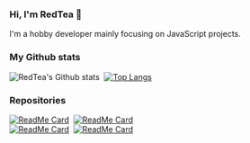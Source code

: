 ### Hi, I'm RedTea 👋

I'm a hobby developer mainly focusing on JavaScript projects.

### My Github stats
![RedTea's Github stats](https://github-readme-stats.vercel.app/api?username=redteadeveloper&show_icons=true&theme=vue)&nbsp;
[![Top Langs](https://github-readme-stats.vercel.app/api/top-langs/?username=redteadeveloper&layout=compact&theme=vue)](https://github.com/anuraghazra/github-readme-stats)
### Repositories
[![ReadMe Card](https://github-readme-stats.vercel.app/api/pin/?username=redteadeveloper&repo=SandBox&theme=default)](https://github.com/redteadeveloper/SandBox)&nbsp; 
[![ReadMe Card](https://github-readme-stats.vercel.app/api/pin/?username=redteadeveloper&repo=AutoLyrics&theme=default)](https://github.com/redteadeveloper/AutoLyrics)&nbsp; <br>
[![ReadMe Card](https://github-readme-stats.vercel.app/api/pin/?username=redteadeveloper&repo=Memey-Man-Bot&theme=default)](https://github.com/redteadeveloper/Memey-Man-Bot)&nbsp;
[![ReadMe Card](https://github-readme-stats.vercel.app/api/pin/?username=redteadeveloper&repo=Slasher&theme=default)](https://github.com/redteadeveloper/Slasher)&nbsp;

